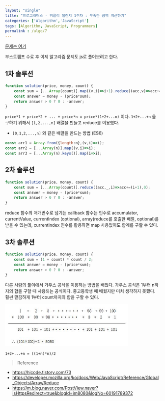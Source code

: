 ```yaml
---
layout: "single"
title: "프로그래머스 - 위클리 챌린지 1주차 : 부족한 금액 계산하기"
categories: ['Algorithm','JavaScript']
tags: [Algorithm, JavaScript, Programmers]
permalink : /algo/7
---
```


[문제는 여기](https://programmers.co.kr/learn/courses/30/lessons/82612)

부스트캠프 수료 후 이제 알고리즘 문제도 js로  풀어보려고 한다.

## 1차 솔루션

```js
function solution(price, money, count) {
    const sum = [...Array(count)].map((v,i)=>i+1).reduce((acc,v)=>acc+=v,0);
    const answer = money - (price*sum);
    return answer > 0 ? 0 : -answer;
}
```
`price*1 + price*2 + ... + price*n = price*(1+2+...n)` 이다.
`1+2+...+n` 을 구하기 위해서 `[1,2,...,n]` 배열을 만들고 reduce를 이용했다.

* `[0,1,2,...,n]` 와 같은 배열을 만드는 방법 (ES6)

```js
const arr1 = Array.from({length:n},(v,i)=>i);
const arr2 = [...Array(n)].map((v,i)=>i);
const arr3 = [...Array(n).keys()].map(i=>i);
```


## 2차 솔루션

```js
function solution(price, money, count) {
    const sum = [...Array(count)].reduce((acc,_,i)=>acc+=(i+1),0);
    const answer = money - (price*sum);
    return answer > 0 ? 0 : -answer;
}
```

reduce 함수의 매개변수로 넘기는 callback 함수는 인수로 accumulator, currentValue, currentIndex (optional), array(reduce를 호출한 배열, optional)를 받을 수 있는데, currentIndex 인수를 활용하면 map 사용없이도 합계를 구할 수 있다.

## 3차 솔루션

```js
function solution(price, money, count) {
    const sum = (1 + count) * count / 2;
    const answer = money - (price*sum);
    return answer > 0 ? 0 : -answer;
}
```

다른 사람의 풀이에서 가우스 공식을 이용하는 방법을 배웠다. 가우스 공식은 1부터 n까지의 합을 구할 때 사용되는 공식이다. 중고등학생 때 배웠지만 미처 생각하지 못했다. 훨씬 깔끔하게 1부터 count까지의 합을 구할 수 있다.

![210825174058.png](/assets/images/210825174058.png)

```
1+2+...+n = ((1+n)*n)/2
```

>Reference
- https://hjcode.tistory.com/73
- https://developer.mozilla.org/ko/docs/Web/JavaScript/Reference/Global_Objects/Array/Reduce
- https://m.blog.naver.com/PostView.naver?isHttpsRedirect=true&blogId=im8080&logNo=60191789372